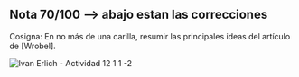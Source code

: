 ## Nota 70/100 --> abajo estan las correcciones

Cosigna: 
En no más de una carilla, resumir las principales ideas del artículo de [Wrobel].

![Ivan Erlich - Actividad 12 1 1 -2](https://github.com/jporro/AnalisisDeLaInformacion/assets/103942784/87897496-0026-42fc-a1f2-e5e59d39a47b)
